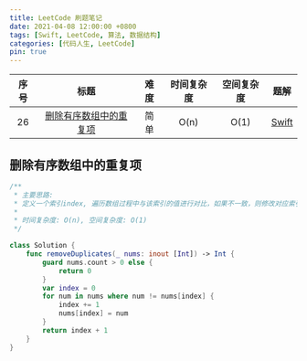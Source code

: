 ```yaml
---
title: LeetCode 刷题笔记
date: 2021-04-08 12:00:00 +0800
tags: [Swift, LeetCode, 算法, 数据结构]
categories: [代码人生, LeetCode]
pin: true
---
```


| 序号 | 标题 | 难度 | 时间复杂度 | 空间复杂度 | 题解 |
|:---:|:---:|:---:|:---:|:---:|:---:|
| 26 | [删除有序数组中的重复项](https://leetcode.com/problems/remove-duplicates-from-sorted-array) | 简单  | O(n) | O(1) | [Swift](#0026) |

## 删除有序数组中的重复项
<a name="0026" />

```swift
/**
 * 主要思路: 
 * 定义一个索引index, 遍历数组过程中与该索引的值进行对比，如果不一致，则修改对应索引的值
 * 
 * 时间复杂度: O(n), 空间复杂度: O(1)
 */

class Solution {
    func removeDuplicates(_ nums: inout [Int]) -> Int {
        guard nums.count > 0 else {
            return 0
        }
        var index = 0
        for num in nums where num != nums[index] {
            index += 1
            nums[index] = num
        }
        return index + 1
    }
}
```